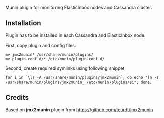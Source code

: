 Munin plugin for monitoring ElasticInbox nodes and Cassandra cluster.

## Installation

Plugin has to be installed in each Cassandra and ElasticInbox node.

First, copy plugin and config files:
```
mv jmx2munin* /usr/share/munin/plugins/
mv plugin-conf.d/* /etc/munin/plugin-conf.d/
```

Second, create required symlinks using following snippet:
```
for i in `\ls -A /usr/share/munin/plugins/jmx2munin`; do echo "ln -s /usr/share/munin/plugins/jmx2munin_ /etc/munin/plugins/$i"; done;
```

## Credits

Based on __jmx2munin__ plugin from https://github.com/tcurdt/jmx2munin